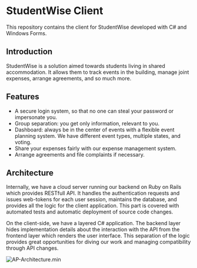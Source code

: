 # StudentWise Client

This repository contains the client for StudentWise developed with C# and Windows Forms.

## Introduction

StudentWise is a solution aimed towards students living in shared accommodation. It allows them to track events in the building, manage joint expenses, arrange agreements, and so much more.

## Features

 - A secure login system, so that no one can steal your password or impersonate you.
 - Group separation: you get only information, relevant to you.
 - Dashboard: always be in the center of events with a flexible event planning system. We have different event types, multiple states, and voting.
 - Share your expenses fairly with our expense management system.
 - Arrange agreements and file complaints if necessary.

## Architecture

Internally, we have a cloud server running our backend on Ruby on Rails which provides RESTfull API. It handles the authentication requests and issues web-tokens for each user session, maintains the database, and provides all the logic for the client application. This part is covered with automated tests and automatic deployment of source code changes.

On the client-side, we have a layered C# application. The backend layer hides implementation details about the interaction with the API from the frontend layer which renders the user interface. This separation of the logic provides great opportunities for diving our work and managing compatibility through API changes.

![AP-Architecture.min](https://git.fhict.nl/I433762/studentwise-client/uploads/3f1dc8d8d3da809e74ddc826d2c87ca4/AP-Architecture.min.png)